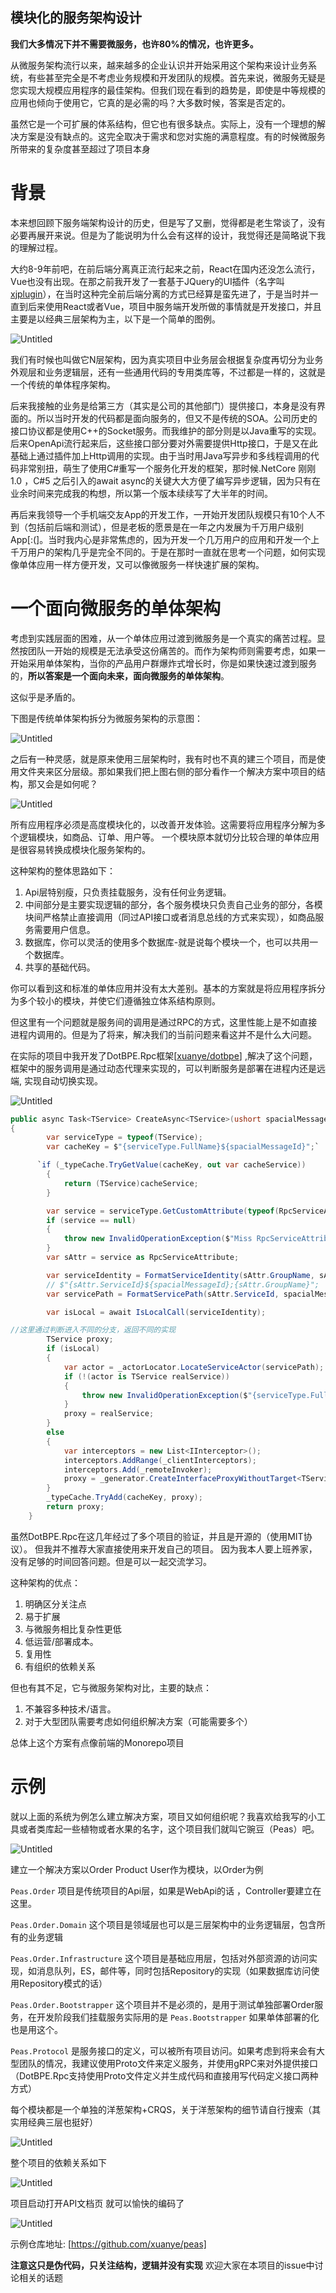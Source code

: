 模块化的服务架构设计
---
**我们大多情况下并不需要微服务，也许80%的情况，也许更多。**

从微服务架构流行以来，越来越多的企业认识并开始采用这个架构来设计业务系统，有些甚至完全是不考虑业务规模和开发团队的规模。首先来说，微服务无疑是您实现大规模应用程序的最佳架构。但我们现在看到的趋势是，即使是中等规模的应用也倾向于使用它，它真的是必需的吗？大多数时候，答案是否定的。

虽然它是一个可扩展的体系结构，但它也有很多缺点。实际上，没有一个理想的解决方案是没有缺点的。这完全取决于需求和您对实施的满意程度。有的时候微服务所带来的复杂度甚至超过了项目本身

# 背景

本来想回顾下服务端架构设计的历史，但是写了又删，觉得都是老生常谈了，没有必要再展开来说。但是为了能说明为什么会有这样的设计，我觉得还是简略说下我的理解过程。

大约8-9年前吧，在前后端分离真正流行起来之前，React在国内还没怎么流行，Vue也没有出现。在那之前我开发了一套基于JQuery的UI插件（名字叫[xjplugin](https://github.com/xuanye/xjplugin)），在当时这种完全前后端分离的方式已经算是蛮先进了，于是当时并一直到后来使用React或者Vue，项目中服务端开发所做的事情就是开发接口，并且主要是以经典三层架构为主，以下是一个简单的图例。

![Untitled](./doc/img/0.png)

我们有时候也叫做它N层架构，因为真实项目中业务层会根据复杂度再切分为业务外观层和业务逻辑层，还有一些通用代码的专用类库等，不过都是一样的，这就是一个传统的单体程序架构。

后来我接触的业务是给第三方（其实是公司的其他部门）提供接口，本身是没有界面的。所以当时开发的代码都是面向服务的，但又不是传统的SOA。公司历史的接口协议都是使用C++的Socket服务。而我维护的部分则是以Java重写的实现。后来OpenApi流行起来后，这些接口部分要对外需要提供Http接口，于是又在此基础上通过插件加上Http调用的实现。由于当时用Java写异步和多线程调用的代码非常别扭，萌生了使用C#重写一个服务化开发的框架，那时候.NetCore 刚刚1.0 ，C#5 之后引入的await async的关键大大方便了编写异步逻辑，因为只有在业余时间来完成我的构想，所以第一个版本续续写了大半年的时间。

再后来我领导一个手机端交友App的开发工作，一开始开发团队规模只有10个人不到（包括前后端和测试），但是老板的愿景是在一年之内发展为千万用户级别App[:(]。当时我内心是非常焦虑的，因为开发一个几万用户的应用和开发一个上千万用户的架构几乎是完全不同的。于是在那时一直就在思考一个问题，如何实现像单体应用一样方便开发，又可以像微服务一样快速扩展的架构。

# 一个面向微服务的单体架构

考虑到实践层面的困难，从一个单体应用过渡到微服务是一个真实的痛苦过程。显然按团队一开始的规模是无法承受这份痛苦的。而作为架构师则需要考虑，如果一开始采用单体架构，当你的产品用户群爆炸式增长时，你是如果快速过渡到服务的，**所以答案是一个面向未来，面向微服务的单体架构**。

这似乎是矛盾的。

下图是传统单体架构拆分为微服务架构的示意图：

![Untitled](./doc/img/1.png)

之后有一种灵感，就是原来使用三层架构时，我有时也不真的建三个项目，而是使用文件夹来区分层级。那如果我们把上图右侧的部分看作一个解决方案中项目的结构，那又会是如何呢？

![Untitled](./doc/img/2.png)


所有应用程序必须是高度模块化的，以改善开发体验。这需要将应用程序分解为多个逻辑模块，如商品、订单、用户等。
一个模块原本就切分比较合理的单体应用是很容易转换成模块化服务架构的。

这种架构的整体思路如下：

1. Api层特别瘦，只负责挂载服务，没有任何业务逻辑。
2. 中间部分是主要实现逻辑的部分，各个服务模块只负责自己业务的部分，各模块间严格禁止直接调用（同过API接口或者消息总线的方式来实现），如商品服务需要用户信息。
3. 数据库，你可以灵活的使用多个数据库-就是说每个模块一个，也可以共用一个数据库。
4. 共享的基础代码。

你可以看到这和标准的单体应用并没有太大差别。基本的方案就是将应用程序拆分为多个较小的模块，并使它们遵循独立体系结构原则。

但这里有一个问题就是服务间的调用是通过RPC的方式，这里性能上是不如直接进程内调用的。但是为了将来，解决我们的当前问题来看这并不是什么大问题。

在实际的项目中我开发了DotBPE.Rpc框架[[xuanye/dotbpe](https://github.com/xuanye/dotbpe)] ,解决了这个问题，框架中的服务调用是通过动态代理来实现的，可以判断服务是部署在进程内还是远端, 实现自动切换实现。

![Untitled](./doc/img/3.png)

```csharp
public async Task<TService> CreateAsync<TService>(ushort spacialMessageId = 0) where TService : class
{
        var serviceType = typeof(TService);
        var cacheKey = $"{serviceType.FullName}${spacialMessageId}";`

      `if (_typeCache.TryGetValue(cacheKey, out var cacheService))
        {
            return (TService)cacheService;
        }

        var service = serviceType.GetCustomAttribute(typeof(RpcServiceAttribute), false);
        if (service == null)
        {
            throw new InvalidOperationException($"Miss RpcServiceAttribute at {serviceType}");
        }
        var sAttr = service as RpcServiceAttribute;

        var serviceIdentity = FormatServiceIdentity(sAttr.GroupName, sAttr.ServiceId, spacialMessageId);
        // $"{sAttr.ServiceId}${spacialMessageId};{sAttr.GroupName}";
        var servicePath = FormatServicePath(sAttr.ServiceId, spacialMessageId);

        var isLocal = await IsLocalCall(serviceIdentity);

//这里通过判断进入不同的分支，返回不同的实现
        TService proxy;
        if (isLocal)
        {
            var actor = _actorLocator.LocateServiceActor(servicePath);
            if (!(actor is TService realService))
            {
                throw new InvalidOperationException($"{serviceType.FullName} has no implementation class,should it be configured at remote server");
            }
            proxy = realService;
        }
        else
        {
            var interceptors = new List<IInterceptor>();
            interceptors.AddRange(_clientInterceptors);
            interceptors.Add(_remoteInvoker);
            proxy = _generator.CreateInterfaceProxyWithoutTarget<TService>(interceptors.ToArray());
        }
        _typeCache.TryAdd(cacheKey, proxy);
        return proxy;
    }
```

虽然DotBPE.Rpc在这几年经过了多个项目的验证，并且是开源的（使用MIT协议）。 但我并不推荐大家直接使用来开发自己的项目。 因为我本人要上班养家，没有足够的时间回答问题。但是可以一起交流学习。


这种架构的优点：
1. 明确区分关注点
2. 易于扩展
3. 与微服务相比复杂性更低
4. 低运营/部署成本。
5. 复用性
6. 有组织的依赖关系

但也有其不足，它与微服务架构对比，主要的缺点：

1. 不兼容多种技术/语言。
2. 对于大型团队需要考虑如何组织解决方案（可能需要多个）

总体上这个方案有点像前端的Monorepo项目


# 示例

就以上面的系统为例怎么建立解决方案，项目又如何组织呢？我喜欢给我写的小工具或者类库起一些植物或者水果的名字，这个项目我们就叫它豌豆（Peas）吧。

![Untitled](./doc/img/4.png)

建立一个解决方案以Order Product  User作为模块，以Order为例

`Peas.Order` 项目是传统项目的Api层，如果是WebApi的话 ，Controller要建立在这里。

`Peas.Order.Domain`  这个项目是领域层也可以是三层架构中的业务逻辑层，包含所有的业务逻辑

`Peas.Order.Infrastructure` 这个项目是基础应用层，包括对外部资源的访问实现，如消息队列，ES，邮件等，同时包括Repository的实现（如果数据库访问使用Repository模式的话）

`Peas.Order.Bootstrapper` 这个项目并不是必须的，是用于测试单独部署Order服务，在开发阶段我们挂载服务实际用的是 `Peas.Bootstrapper` 如果单体部署的化 也是用这个。

`Peas.Protocol` 是服务接口的定义，可以被所有项目访问。如果考虑到将来会有大型团队的情况，我建议使用Proto文件来定义服务，并使用gRPC来对外提供接口 （DotBPE.Rpc支持使用Proto文件定义并生成代码和直接用写代码定义接口两种方式）

每个模块都是一个单独的洋葱架构+CRQS，关于洋葱架构的细节请自行搜索（其实用经典三层也挺好）

![Untitled](./doc/img/5.png)

整个项目的依赖关系如下

![Untitled](./doc/img/6.png)

项目启动打开API文档页 就可以愉快的编码了

![Untitled](./doc/img/7.png)

示例仓库地址: [https://github.com/xuanye/peas]

**注意这只是伪代码，只关注结构，逻辑并没有实现** 欢迎大家在本项目的issue中讨论相关的话题
